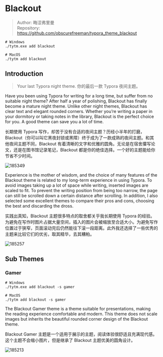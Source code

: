 # Blackout

> Author: 晦涩弗里曼  
> Repository: https://github.com/obscurefreeman/typora_theme_blackout

```shell
# Windows
./tytm.exe add blackout

# MacOS
./tytm add blackout
```

## Introduction

> Your last Typora night theme. 你的最后一款 Typora 夜间主题。

Have you been using Typora for writing for a long time, but suffer from no suitable night theme? After half a year of polishing, Blackout has finally become a mature night theme. Unlike other night themes, Blackout has clear text and elegant rounded corners. Whether you’re writing a paper in your dormitory or taking notes in the library, Blackout is the perfect choice for you. A good theme can save you a lot of time.

长期使用 Typora 写作，却苦于没有合适的夜间主题？历经小半年的打磨，Blackout（你可以叫它黑夜封锁或黑障）终于成为了一款成熟的夜间主题。和其他夜间主题不同，Blackout 有着清晰的文字和优雅的圆角。无论是在宿舍攥写论文，还是在图书馆记录笔记，Blackout 都是你的绝佳选择。一个好的主题能给你节省不少时间。

![185349](https://theme.typora.io/media/theme/obscurefreeman/185349.png)

Experience is the mother of wisdom, and the choice of many features of the Blackout theme is related to my long-term experience in using Typora. To avoid images taking up a lot of space while writing, inserted images are scaled to fit. To prevent the writing position from being too narrow, the page can still be scrolled down a certain distance after scrolling. In addition, I also selected some excellent themes to compare their pros and cons, choosing the best and discarding the dross.

实践出真知，Blackout 主题很多特点的取舍都关乎我长期使用 Typora 的经验。为避免在写作时图片占据大量空间，插入的图片会被缩放至合适大小。为避免写作位置过于狭窄，页面滚动完后仍然能往下滚一段距离。此外我还选择了一些优秀的主题来比较它们的优劣，取其精华，去其糟粕。

![185257](https://theme.typora.io/media/theme/obscurefreeman/185257.png)

## Sub Themes

### Gamer

```shell
# Windows
./tytm.exe add blackout -s gamer

# MacOS
./tytm add blackout -s gamer
```

The Blackout Gamer theme is a theme suitable for presentations, making the reading experience comfortable and modern. This theme does not scale images but inherits the beautiful rounded corner design of the Blackout theme.

Blackout Gamer 主题是一个适用于展示的主题，阅读体验很舒适且充满现代感。这个主题不会缩小图片，但是继承了 Blackout 主题优美的圆角设计。

![185213](https://theme.typora.io/media/theme/obscurefreeman/185213.png)
